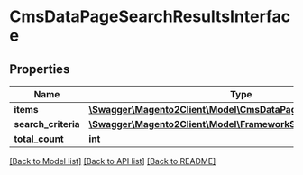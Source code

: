 # CmsDataPageSearchResultsInterface

## Properties
Name | Type | Description | Notes
------------ | ------------- | ------------- | -------------
**items** | [**\Swagger\Magento2Client\Model\CmsDataPageInterface[]**](CmsDataPageInterface.md) | Pages list. | 
**search_criteria** | [**\Swagger\Magento2Client\Model\FrameworkSearchCriteriaInterface**](FrameworkSearchCriteriaInterface.md) |  | 
**total_count** | **int** | Total count. | 

[[Back to Model list]](../README.md#documentation-for-models) [[Back to API list]](../README.md#documentation-for-api-endpoints) [[Back to README]](../README.md)


